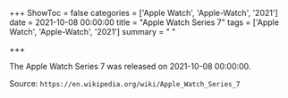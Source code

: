 +++
ShowToc = false
categories = ['Apple Watch', 'Apple-Watch', '2021']
date = 2021-10-08 00:00:00
title = "Apple Watch Series 7"
tags = ['Apple Watch', 'Apple-Watch', '2021']
summary = " "

+++

The Apple Watch Series 7 was released on 2021-10-08 00:00:00.

Source: `https://en.wikipedia.org/wiki/Apple_Watch_Series_7`


